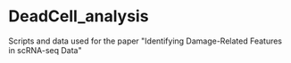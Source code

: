 # DeadCell_analysis
Scripts and data used for the paper "Identifying Damage-Related Features in scRNA-seq Data"

